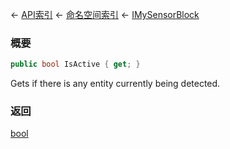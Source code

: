 ← [API索引](Api-Index) ← [命名空间索引](Namespace-Index) ← [IMySensorBlock](Sandbox.ModAPI.Ingame.IMySensorBlock)

### 概要

```csharp
public bool IsActive { get; }
```

Gets if there is any entity currently being detected.

### 返回

[bool](https://docs.microsoft.com/en-us/dotnet/api/System.Boolean?view=netframework-4.6)

